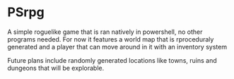 # PSrpg
A simple roguelike game that is ran natively in powershell, no other programs needed.
For now it features a world map that is rproceduraly generated and a player that can move around in it with an inventory system

Future plans include randomly generated locations like towns, ruins and dungeons that will be explorable.

